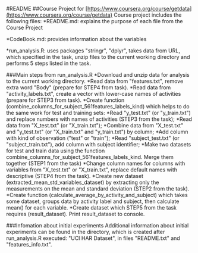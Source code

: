 #README
##Course Project for [https://www.coursera.org/course/getdata](https://www.coursera.org/course/getdata)
Course project includes the following files:
*README.md: explains the purpose of each file from the Course Project  

*CodeBook.md: provides information about the variables

*run_analysis.R: uses packages "stringr", "dplyr", takes data from URL, which specified in the task, unzip files to the current working directory and performs 5 steps listed in the task.

###Main steps from run_analysis.R
*Download and unzip data for analysis to the current working directory.
*Read data from "features.txt", remove extra word "Body" (prepare for STEP4 from task).
*Read data from "activity_labels.txt", create a vector with lower-case names of activities (prepare for STEP3 from task).
*Create function (combine_columns_for_subject_561features_labels_kind) which helps to do the same work for test and training sets:
  *Read "y_test.txt" (or "y_train.txt") and replace numbers with names of activities (STEP3 from the task);
  *Read data from "X_test.txt" (or "X_train.txt");
  *Combine data from "X_test.txt" and "y_test.txt" (or "X_train.txt" and "y_train.txt") by column;
  *Add column with kind of observation ("test" or "train");
  *Read "subject_test.txt" (or "subject_train.txt"), add column with  subject identifier;
*Make two datasets for test and train data using the function combine_columns_for_subject_561features_labels_kind. Merge them together (STEP1 from the task)
*Change column names for columns with variables from "X_test.txt" or "X_train.txt", replace default names with descriptive (STEP4 from the task).
*Create new dataset (extracted_mean_std_variables_dataset) by extracting only the measurements on the mean and standard deviation (STEP2 from the task).
*Create function (calculate_average_by_activity_and_subject) which takes some dataset, groups data by activity label and subject, then calculate mean() for each variable.
*Create dataset which STEP5 from the task requires (result_dataset). Print result_dataset to console.

###Infomation about initial experiments
Additional information about initial experiments can be found in the directory, which is created after run_analysis.R executed: "UCI HAR Dataset", in files "README.txt" and "features_info.txt". 



